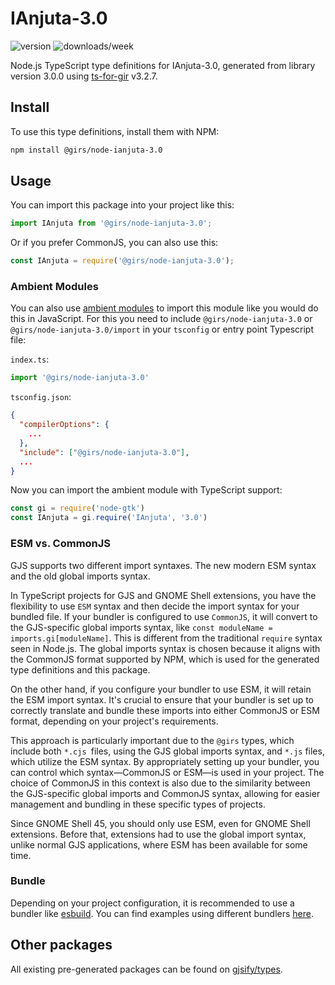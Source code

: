 
# IAnjuta-3.0

![version](https://img.shields.io/npm/v/@girs/node-ianjuta-3.0)
![downloads/week](https://img.shields.io/npm/dw/@girs/node-ianjuta-3.0)


Node.js TypeScript type definitions for IAnjuta-3.0, generated from library version 3.0.0 using [ts-for-gir](https://github.com/gjsify/ts-for-gir) v3.2.7.


## Install

To use this type definitions, install them with NPM:
```bash
npm install @girs/node-ianjuta-3.0
```

## Usage

You can import this package into your project like this:
```ts
import IAnjuta from '@girs/node-ianjuta-3.0';
```

Or if you prefer CommonJS, you can also use this:
```ts
const IAnjuta = require('@girs/node-ianjuta-3.0');
```

### Ambient Modules

You can also use [ambient modules](https://github.com/gjsify/ts-for-gir/tree/main/packages/cli#ambient-modules) to import this module like you would do this in JavaScript.
For this you need to include `@girs/node-ianjuta-3.0` or `@girs/node-ianjuta-3.0/import` in your `tsconfig` or entry point Typescript file:

`index.ts`:
```ts
import '@girs/node-ianjuta-3.0'
```

`tsconfig.json`:
```json
{
  "compilerOptions": {
    ...
  },
  "include": ["@girs/node-ianjuta-3.0"],
  ...
}
```

Now you can import the ambient module with TypeScript support: 

```ts
const gi = require('node-gtk')
const IAnjuta = gi.require('IAnjuta', '3.0')
```



### ESM vs. CommonJS

GJS supports two different import syntaxes. The new modern ESM syntax and the old global imports syntax.

In TypeScript projects for GJS and GNOME Shell extensions, you have the flexibility to use `ESM` syntax and then decide the import syntax for your bundled file. If your bundler is configured to use `CommonJS`, it will convert to the GJS-specific global imports syntax, like `const moduleName = imports.gi[moduleName]`. This is different from the traditional `require` syntax seen in Node.js. The global imports syntax is chosen because it aligns with the CommonJS format supported by NPM, which is used for the generated type definitions and this package.

On the other hand, if you configure your bundler to use ESM, it will retain the ESM import syntax. It's crucial to ensure that your bundler is set up to correctly translate and bundle these imports into either CommonJS or ESM format, depending on your project's requirements.

This approach is particularly important due to the `@girs` types, which include both `*.cjs `files, using the GJS global imports syntax, and `*.js` files, which utilize the ESM syntax. By appropriately setting up your bundler, you can control which syntax—CommonJS or ESM—is used in your project. The choice of CommonJS in this context is also due to the similarity between the GJS-specific global imports and CommonJS syntax, allowing for easier management and bundling in these specific types of projects.

Since GNOME Shell 45, you should only use ESM, even for GNOME Shell extensions. Before that, extensions had to use the global import syntax, unlike normal GJS applications, where ESM has been available for some time.

### Bundle

Depending on your project configuration, it is recommended to use a bundler like [esbuild](https://esbuild.github.io/). You can find examples using different bundlers [here](https://github.com/gjsify/ts-for-gir/tree/main/examples).

## Other packages

All existing pre-generated packages can be found on [gjsify/types](https://github.com/gjsify/types).

